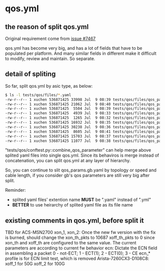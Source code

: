qos.yml
===

## the reason of split qos.yml

Original requirement come from [issue #7467](https://github.com/sonic-net/sonic-mgmt/issues/7467)

qos.yml has become very big, and has a lot of fields that have to be populated per platform.
And many similar fields in different make it difficult to modify, review and maintain.
So separate.

## detail of spliting

So far, split qos.yml by asic type, as below:
```bash
$ ls -l tests/qos/files/*.yaml
-rw-r--r-- 1 xuchen 536871425 33998 Jul  9 08:39 tests/qos/files/qos_params.gb.yaml
-rw-r--r-- 1 xuchen 536871425 21062 Jul  9 08:40 tests/qos/files/qos_params.j2c.yaml
-rw-r--r-- 1 xuchen 536871425  5504 Jul  9 08:39 tests/qos/files/qos_params.jr2.yaml
-rw-r--r-- 1 xuchen 536871425  4939 Jul  9 08:33 tests/qos/files/qos_params.mellanox.yaml
-rw-r--r-- 1 xuchen 536871425  1265 Jul  9 08:32 tests/qos/files/qos_params.spc3.yaml
-rw-r--r-- 1 xuchen 536871425 16932 Jul  9 08:35 tests/qos/files/qos_params.td2.yaml
-rw-r--r-- 1 xuchen 536871425 30238 Jul  9 08:36 tests/qos/files/qos_params.td3.yaml
-rw-r--r-- 1 xuchen 536871425  8605 Jul  9 08:41 tests/qos/files/qos_params.th.yaml
-rw-r--r-- 1 xuchen 536871425 15703 Jul  9 08:37 tests/qos/files/qos_params.th2.yaml
-rw-r--r-- 1 xuchen 536871425 11077 Jul  9 08:38 tests/qos/files/qos_params.th3.yaml
```


"tests/qos/conftest.py::combine_qos_parameter" can help merge above splited yaml files into single qos.yml.
Since its behaviros is merge instead of concatenation, you can split qos.yml at any layer of hierarchy.

So, you can continue to slit qos_params.gb.yaml by topology or speed and cable length, if you consider gb's qos parameters are still very big after split.

Reminder:
- splited yaml files' extention name **MUST** be ".yaml" instead of ".yml"
- **BETTER** to use heirarchy of splited yaml file as its file name


## existing comments in qos.yml, before split it

TBD for ACS-MSN2700 xon_1, xon_2:
Once the new fw version with the fix is burned, should change the
xon_th_pkts to 10687
xoff_th_pkts to 0
since xon_th and xoff_th are configured to the same value.
The current parameters are according to current fw behavior
ecn:
  Dictate the ECN field in assembling a packet
  0 - not-ECT; 1 - ECT(1); 2 - ECT(0); 3 - CE
ecn_* profile is for ECN limit test, which is removed
Arista-7260CX3-D108C8:
  xoff_1 for 50G
  xoff_2 for 100G
